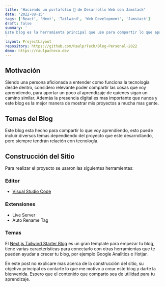 ```yaml
---
title: 'Haciendo un portafolio 💼 de Desarrollo Web con Jamstack'
date: '2022-08-15'
tags: ['React', 'Next', 'Tailwind', 'Web Development', 'Jamstack']
draft: false
summary: '
Este blog es la herramienta principal que uso para compartir lo que aprendo sobre ciencia y tecnología, para aportar un poco al aprendizaje de quienes sigan un camino similar.
'
layout: ProjectLayout
repository: https://github.com/RaulprTech/Blog-Personal-2022
demo: https://raulpacheco.dev
---
```


## Motivación

Siendo una persona aficionada a entender como funciona la tecnología desde dentro, considero relevante poder compartir las cosas que voy aprendiendo, para aportar un poco al aprendizaje de quienes sigan un camino similar. Además la presencia digital es mas importante que nunca y este blog es la mejor manera de mostrar mis proyectos a mucha mas gente.

## Temas del Blog

Este blog esta hecho para compartir lo que voy aprendiendo, esto puede incluir diversos temas dependiendo del proyecto que este desarrollando, pero siempre tendrán relación con tecnología.

## Construcción del Sitio

Para realizar el proyecto se usaron las siguientes herramientas:

### Editor

- [Visual Studio Code](https://code.visualstudio.com/)

### Extensiones

- Live Server
- Auto Rename Tag

### Temas

El [Next.js Tailwind Starter Blog](https://jamstackthemes.dev/theme/nextjs-tailwind-starter-blog/) es un gran template para empezar tu blog, tiene varias características para conectarlo con otras herramientas que te pueden ayudar a crecer tu blog, por ejemplo Google Analitics o Hotjar.

En este post no explicare mas acerca de la construcción del sitio, su objetivo principal es contarte lo que me motivo a crear este blog y darte la bienvenida. Espero que el contenido que comparto sea de utilidad para tu aprendizaje.
